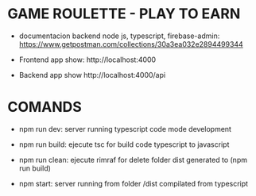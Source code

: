 # GAME ROULETTE - PLAY TO EARN

- documentacion backend node js, typescript, firebase-admin: https://www.getpostman.com/collections/30a3ea032e2894499344

- Frontend app show: http://localhost:4000

- Backend app show http://localhost:4000/api

# COMANDS

- npm run dev: server running typescript code mode development

- npm run build: ejecute tsc for build code typescript to javascript

- npm run clean: ejecute rimraf for delete folder dist generated to (npm run build)

- npm start: server running from folder /dist compilated from typescript

